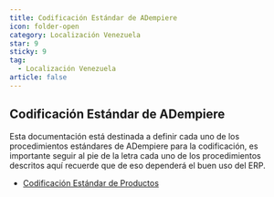 ```yaml
---
title: Codificación Estándar de ADempiere
icon: folder-open
category: Localización Venezuela
star: 9
sticky: 9
tag:
  - Localización Venezuela
article: false
---
```


## Codificación Estándar de ADempiere

Esta documentación está destinada a definir cada uno de los procedimientos estándares de ADempiere para la codificación, es importante seguir al pie de la letra cada uno de los procedimientos descritos aquí recuerde que de eso dependerá el buen uso del ERP.

- [Codificación Estándar de Productos](product/README.md)
